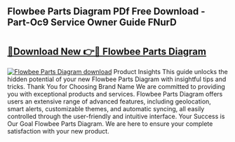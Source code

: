 ## Flowbee Parts Diagram PDf Free Download - Part-Oc9 Service Owner Guide FNurD

# <h2><a href="http://dfjl27.blite.top/?on=Flowbee+Parts+Diagram">🔗Download New 👉🔴 Flowbee Parts Diagram</a></h2>

[![Flowbee Parts Diagram download](https://i.imgur.com/lujVjoI.png)](http://dfjl27.blite.top/?on=Flowbee+Parts+Diagram)
Product Insights This guide unlocks the hidden potential of your new Flowbee Parts Diagram with insightful tips and tricks. Thank You for Choosing Brand Name We are committed to providing you with exceptional products and services. Flowbee Parts Diagram offers users an extensive range of advanced features, including geolocation, smart alerts, customizable themes, and automatic syncing, all easily controlled through the user-friendly and intuitive interface. Your Success is Our Goal Flowbee Parts Diagram. We are here to ensure your complete satisfaction with your new product.
